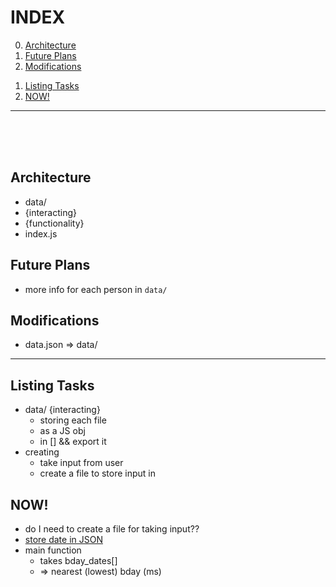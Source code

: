 # INDEX
0) [Architecture](#architecture)
1) [Future Plans](#future-plans)
1) [Modifications](#modifications)
<!--  -->
1) [Listing Tasks](#listing-tasks)
1) [NOW!](#now)
___
<br><br><br>


## Architecture
- data/  <!-- iterable -->
- {interacting} <!-- retrieving -->
- {functionality}  <!-- main() -->
- index.js  <!-- just ouput -->


## Future Plans
- more info for each person in `data/`


## Modifications
- data.json => data/

___

## Listing Tasks
- data/ {interacting}
    - storing each file
    - as a JS obj
    - in [] && export it
- creating
    - take input from user
    - create a file to store input in


## NOW!
- do I need to create a file for taking input??
- [store date in JSON](https://www.w3schools.com/js/js_json_parse.asp)
- main function
    - takes bday_dates[]
    - => nearest (lowest) bday (ms)
